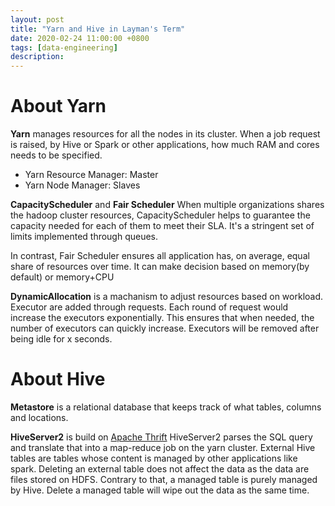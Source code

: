 ```yaml
---
layout: post
title: "Yarn and Hive in Layman's Term"
date: 2020-02-24 11:00:00 +0800
tags: [data-engineering]
description:
---
```


# About Yarn

**Yarn** manages resources for all the nodes in its cluster. When a job request is raised, by Hive or Spark or other applications, how much RAM and cores needs to be specified.

- Yarn Resource Manager: Master
- Yarn Node Manager: Slaves

**CapacityScheduler** and **Fair Scheduler**
When multiple organizations shares the hadoop cluster resources, CapacityScheduler helps to guarantee the capacity needed for each of them to meet their SLA. It's a stringent set of limits implemented through queues.

In contrast, Fair Scheduler ensures all application has, on average, equal share of resources over time. It can make decision based on memory(by default) or memory+CPU

**DynamicAllocation** is a machanism to adjust resources based on workload. Executor are added through requests. Each round of request would increase the executors exponentially. This ensures that when needed, the number of executors can quickly increase. Executors will be removed after being idle for x seconds.

# About Hive

**Metastore** is a relational database that keeps track of what tables, columns and locations.

**HiveServer2** is build on [Apache Thrift](http://thrift.apache.org/)
HiveServer2 parses the SQL query and translate that into a map-reduce job on the yarn cluster.
External Hive tables are tables whose content is managed by other applications like spark. Deleting an external table does not affect the data as the data are files stored on HDFS. Contrary to that, a managed table is purely managed by Hive. Delete a managed table will wipe out the data as the same time.
